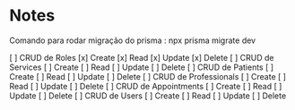 # Notes

Comando para rodar migração do prisma : npx prisma migrate dev

[ ] CRUD de Roles [x] Create [x] Read [x] Update [x] Delete
[ ] CRUD de Services [ ] Create [ ] Read [ ] Update [ ] Delete
[ ] CRUD de Patients [ ] Create [ ] Read [ ] Update [ ] Delete
[ ] CRUD de Professionals [ ] Create [ ] Read [ ] Update [ ] Delete
[ ] CRUD de Appointments [ ] Create [ ] Read [ ] Update [ ] Delete
[ ] CRUD de Users [ ] Create [ ] Read [ ] Update [ ] Delete
